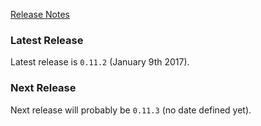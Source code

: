 [Release Notes](https://github.com/Haufe-Lexware/wicked.haufe.io/blob/master/doc/release-notes.md)

### Latest Release

Latest release is `0.11.2` (January 9th 2017).

### Next Release

Next release will probably be `0.11.3` (no date defined yet).
